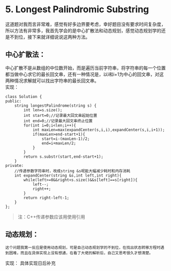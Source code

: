 # 5. Longest Palindromic Substring
这道题对我而言非常难，感觉有好多边界要考虑，幸好题目没有要求时间复杂度，所以方法有非常多，我首先学会的是中心扩散法和动态规划，感觉动态规划学的还是不到位，接下来就详细说说这两种方法。
## 中心扩散法：
中心扩散不是从数组的中位数开始，而是遍历当前字符串，将字符串的每一个位置都当做中心求它的最长回文串，还有一种情况是，以i和i+1为中心的回文串，对这两种情况求解就可以找出字符串的最长回文串。  
实现：
```
class Solution {
public:
    string longestPalindrome(string s) {
        int len=s.size();
        int start=0;//记录最大回文串起始位置
        int end=0;//记录最大回文串终止位置
        for(int i=0;i<len;i++){
            int maxLen=max(expandCenter(s,i,i),expandCenter(s,i,i+1));
            if(maxLen>end-start+1){
                start=i-(maxLen-1)/2;
                end=i+maxLen/2;
            }
        }
        return s.substr(start,end-start+1);
    }
private:
	//传递参数字符串时，改成string &s呢能大幅减少耗时和内存消耗
    int expandCenter(string &s,int left,int right){
        while(left>=0&&right<s.size()&&s[left]==s[right]){
            left--;
            right++;
        }
        return right-left-1;
    }
};
```
> 注：C++传递参数应该用使用引用
## 动态规划：
	这个问题我第一反应是使用动态规划，可是自己动态规划学的不到位，在找出状态转移方程时遇到困难，而且在具体实现上没有想通，在看了大佬的解析后，自己又思考很久才想清楚。
实现：
具体实现日后补充
